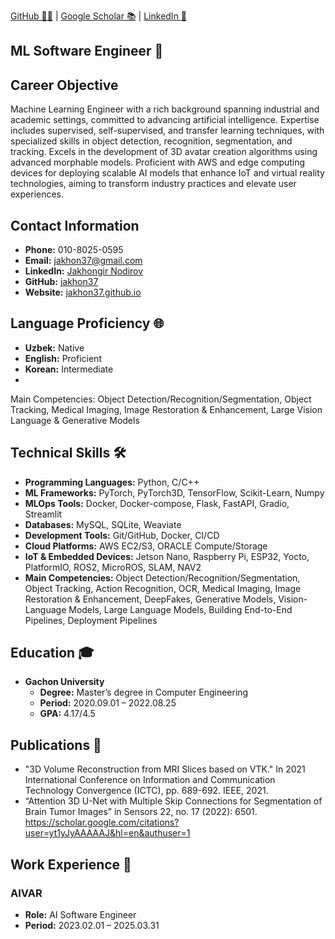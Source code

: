 [GitHub 🐱‍💻](https://github.com/jakhon37) &#124; [Google Scholar 📚](https://scholar.google.com/citations?user=yt1yJyAAAAAJ&hl=en) &#124; [LinkedIn 🔗](https://www.linkedin.com/in/jakhongir-nodirov-jakhon37/)

## ML Software Engineer 🤖

## Career Objective
Machine Learning Engineer with a rich background spanning industrial and academic settings, committed to advancing artificial intelligence. Expertise includes supervised, self-supervised, and transfer learning techniques, with specialized skills in object detection, recognition, segmentation, and tracking. Excels in the development of 3D avatar creation algorithms using advanced morphable models. Proficient with AWS and edge computing devices for deploying scalable AI models that enhance IoT and virtual reality technologies, aiming to transform industry practices and elevate user experiences.

## Contact Information
- **Phone:** 010-8025-0595
- **Email:** [jakhon37@gmail.com](mailto:jakhon37@gmail.com)
- **LinkedIn:** [Jakhongir Nodirov](https://www.linkedin.com/in/jakhongir-nodirov-jakhon37)
- **GitHub:** [jakhon37](https://github.com/jakhon37)
- **Website:** [jakhon37.github.io](https://jakhon37.github.io)

## Language Proficiency 🌐
- **Uzbek:** Native
- **English:** Proficient
- **Korean:** Intermediate
- 
Main Competencies: Object Detection/Recognition/Segmentation, Object Tracking, Medical Imaging, Image Restoration & Enhancement, Large Vision Language & Generative Models 
## Technical Skills 🛠️
- **Programming Languages:** Python, C/C++
- **ML Frameworks:** PyTorch, PyTorch3D, TensorFlow, Scikit-Learn, Numpy
- **MLOps Tools:** Docker, Docker-compose, Flask, FastAPI, Gradio, Streamlit
- **Databases:** MySQL, SQLite, Weaviate
- **Development Tools:** Git/GitHub, Docker, CI/CD
- **Cloud Platforms:** AWS EC2/S3, ORACLE Compute/Storage
- **IoT & Embedded Devices:** Jetson Nano, Raspberry Pi, ESP32, Yocto, PlatformIO, ROS2, MicroROS, SLAM, NAV2 
- **Main Competencies:** Object Detection/Recognition/Segmentation, Object Tracking, Action Recognition, OCR, Medical Imaging, Image Restoration & Enhancement, DeepFakes, Generative Models, Vision-Language Models, Large Language Models, Building End-to-End Pipelines, Deployment Pipelines

## Education 🎓
- **Gachon University**
  - **Degree:** Master’s degree in Computer Engineering
  - **Period:** 2020.09.01 – 2022.08.25
  - **GPA:** 4.17/4.5

## Publications 📝
- "3D Volume Reconstruction from MRI Slices based on VTK." In 2021 International Conference on Information and Communication Technology Convergence (ICTC), pp. 689-692. IEEE, 2021.
- “Attention 3D U-Net with Multiple Skip Connections for Segmentation of Brain Tumor Images” in Sensors 22, no. 17 (2022): 6501.
https://scholar.google.com/citations?user=yt1yJyAAAAAJ&hl=en&authuser=1 

## Work Experience 💼
### AIVAR
- **Role:** AI Software Engineer
- **Period:** 2023.02.01 – 2025.03.31
